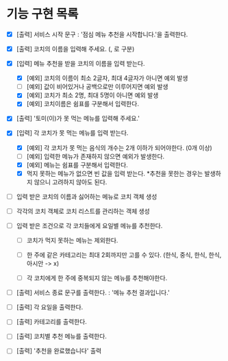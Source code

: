 # 기능 구현 목록
- [X] [출력] 서비스 시작 문구 : '점심 메뉴 추천을 시작합니다.'을 출력한다.

- [X] [출력] 코치의 이름을 입력해 주세요. (, 로 구분)
- [X] [입력] 메뉴 추천을 받을 코치의 이름을 입력 받는다.
  - [X] [예외] 코치의 이름이 최소 2글자, 최대 4글자가 아니면 예외 발생
  - [ ] [예외] 값이 비어있거나 공백으로만 이루어지면 예외 발생
  - [X] [예외] 코치가 최소 2명, 최대 5명이 아니면 예외 발생
  - [X] [예외] 코치이름은 쉼표를 구분해서 입력한다.

- [X] [출력] '토미(이)가 못 먹는 메뉴를 입력해 주세요.'
- [X] [입력] 각 코치가 못 먹는 메뉴를 입력 받는다.
  - [X] [예외] 각 코치가 못 먹는 음식의 개수는 2개 이하가 되어야한다. (0개 이상)
  - [ ] [예외] 입력한 메뉴가 존재하지 않으면 예외가 발생한다.
  - [X] [예외] 메뉴는 쉼표를 구분해서 입력한다.
  - [X] 먹지 못하는 메뉴가 없으면 빈 값을 입력 받는다.
    *추천을 못한는 경우는 발생하지 않으니 고려하지 않아도 된다.

- [ ] 입력 받은 코치의 이름과 싫어하는 메뉴로 코치 객체 생성
- [ ] 각각의 코치 객체로 코치 리스트를 관리하는 객체 생성

- [ ] 입력 받은 조건으로 각 코치들에게 요일별 메뉴를 추천한다.
  - [ ] 코치가 먹지 못하는 메뉴는 제외한다.
  - [ ] 한 주에 같은 카테고리는 최대 2회까지만 고를 수 있다. (한식, 중식, 한식, 한식, 아시안 -> x)
  - [ ] 각 코치에게 한 주에 중복되지 않는 메뉴를 추천해야한다.


- [ ] [출력] 서비스 종료 문구를 출력한다. : '메뉴 추천 결과입니다.'
- [ ] [출력] 각 요일을 출력한다.
- [ ] [출력] 카테고리를 출력한다.
- [ ] [출력] 코치별 추천 메뉴를 출력한다.
- [ ] [출력] '추천을 완료했습니다' 출력
